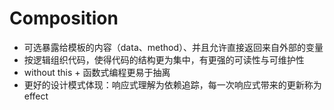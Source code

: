 # Composition

- 可选暴露给模板的内容（data、method）、并且允许直接返回来自外部的变量
- 按逻辑组织代码，使得代码的结构更为集中，有更强的可读性与可维护性
- without this + 函数式编程更易于抽离
- 更好的设计模式体现：响应式理解为依赖追踪，每一次响应式带来的更新称为 effect